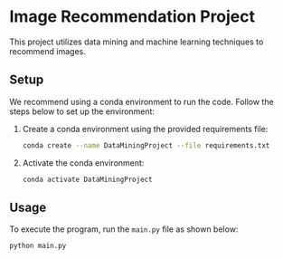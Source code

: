 # Image Recommendation Project

This project utilizes data mining and machine learning techniques to recommend images.

## Setup

We recommend using a conda environment to run the code. Follow the steps below to set up the environment:

1. Create a conda environment using the provided requirements file:

    ```bash
    conda create --name DataMiningProject --file requirements.txt
    ```

2. Activate the conda environment:

    ```bash
    conda activate DataMiningProject
    ```

## Usage

To execute the program, run the `main.py` file as shown below:

```bash
python main.py
```
